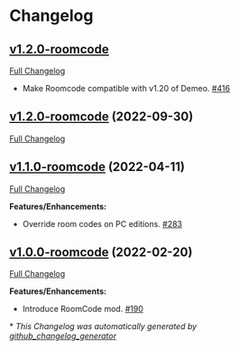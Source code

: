 # Changelog

## [v1.2.0-roomcode](https://github.com/orendain/demeomods/tree/HEAD)

[Full Changelog](https://github.com/orendain/demeomods/compare/v1.2.0-roomcode...HEAD)

- Make Roomcode compatible with v1.20 of Demeo. [\#416](https://github.com/orendain/DemeoMods/pull/416)

## [v1.2.0-roomcode](https://github.com/orendain/demeomods/tree/v1.2.0-roomcode) (2022-09-30)

[Full Changelog](https://github.com/orendain/demeomods/compare/v1.1.0-roomcode...v1.2.0-roomcode)

## [v1.1.0-roomcode](https://github.com/orendain/demeomods/tree/v1.1.0-roomcode) (2022-04-11)

[Full Changelog](https://github.com/orendain/demeomods/compare/v1.0.0-roomcode...v1.1.0-roomcode)

**Features/Enhancements:**

- Override room codes on PC editions. [\#283](https://github.com/orendain/DemeoMods/pull/283)

## [v1.0.0-roomcode](https://github.com/orendain/demeomods/tree/v1.0.0-roomcode) (2022-02-20)

[Full Changelog](https://github.com/orendain/demeomods/compare/faa2e50c1fdc985e4bf0383f16ef8980eb1580b9...v1.0.0-roomcode)

**Features/Enhancements:**

- Introduce RoomCode mod. [\#190](https://github.com/orendain/DemeoMods/pull/190)



\* *This Changelog was automatically generated by [github_changelog_generator](https://github.com/github-changelog-generator/github-changelog-generator)*

